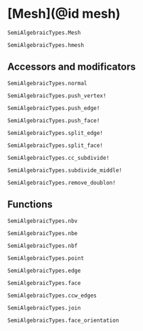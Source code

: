 # [Mesh](@id mesh)

```@docs 
SemiAlgebraicTypes.Mesh
```


```@docs 
SemiAlgebraicTypes.hmesh
```
## Accessors and modificators

```@docs 
SemiAlgebraicTypes.normal
```

```@docs 
SemiAlgebraicTypes.push_vertex!
```

```@docs 
SemiAlgebraicTypes.push_edge!
```

```@docs 
SemiAlgebraicTypes.push_face!
```

```@docs 
SemiAlgebraicTypes.split_edge!
```

```@docs 
SemiAlgebraicTypes.split_face!
```

```@docs 
SemiAlgebraicTypes.cc_subdivide!
```

```@docs 
SemiAlgebraicTypes.subdivide_middle!
```

```@docs 
SemiAlgebraicTypes.remove_doublon!
```

## Functions

```@docs 
SemiAlgebraicTypes.nbv
```

```@docs 
SemiAlgebraicTypes.nbe
```

```@docs 
SemiAlgebraicTypes.nbf
```


```@docs 
SemiAlgebraicTypes.point
```

```@docs 
SemiAlgebraicTypes.edge
```

```@docs 
SemiAlgebraicTypes.face
```

```@docs 
SemiAlgebraicTypes.ccw_edges
```

```@docs 
SemiAlgebraicTypes.join
```

```@docs 
SemiAlgebraicTypes.face_orientation
```
